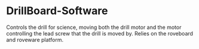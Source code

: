 # DrillBoard-Software
Controls the drill for science, moving both the drill motor and the motor controlling the lead screw that the drill is moved by. 
Relies on the roveboard and roveware platform.
